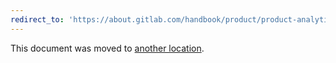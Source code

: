 ```yaml
---
redirect_to: 'https://about.gitlab.com/handbook/product/product-analytics-guide/'
---
```


This document was moved to [another location](https://about.gitlab.com/handbook/product/product-analytics-guide/).
